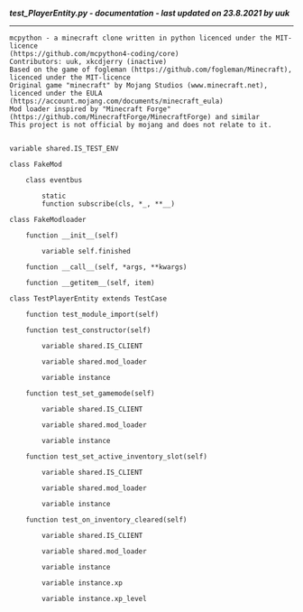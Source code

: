 ***test_PlayerEntity.py - documentation - last updated on 23.8.2021 by uuk***
___

    mcpython - a minecraft clone written in python licenced under the MIT-licence 
    (https://github.com/mcpython4-coding/core)
    Contributors: uuk, xkcdjerry (inactive)
    Based on the game of fogleman (https://github.com/fogleman/Minecraft), licenced under the MIT-licence
    Original game "minecraft" by Mojang Studios (www.minecraft.net), licenced under the EULA
    (https://account.mojang.com/documents/minecraft_eula)
    Mod loader inspired by "Minecraft Forge" (https://github.com/MinecraftForge/MinecraftForge) and similar
    This project is not official by mojang and does not relate to it.


    variable shared.IS_TEST_ENV

    class FakeMod

        class eventbus

            static
            function subscribe(cls, *_, **__)

    class FakeModloader

        function __init__(self)

            variable self.finished

        function __call__(self, *args, **kwargs)

        function __getitem__(self, item)

    class TestPlayerEntity extends TestCase

        function test_module_import(self)

        function test_constructor(self)

            variable shared.IS_CLIENT

            variable shared.mod_loader

            variable instance

        function test_set_gamemode(self)

            variable shared.IS_CLIENT

            variable shared.mod_loader

            variable instance

        function test_set_active_inventory_slot(self)

            variable shared.IS_CLIENT

            variable shared.mod_loader

            variable instance

        function test_on_inventory_cleared(self)

            variable shared.IS_CLIENT

            variable shared.mod_loader

            variable instance

            variable instance.xp

            variable instance.xp_level